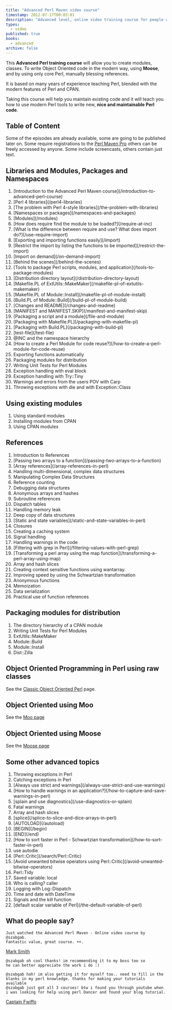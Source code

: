 ```yaml
---
title: "Advanced Perl Maven video course"
timestamp: 2012-07-17T00:03:01
description: "Advanced level, online video training course for people who would like to improve their Perl programming skills"
types:
  - video
published: true
books:
  - advanced
archive: false
---
```



This <b>Advanced Perl training course</b>
will allow you to create modules, classes. To write
Object Oriented code in the modern way, using <b>Moose</b>,
and by using only core Perl, manually blessing references.

It is based on many years of experience teaching Perl,
blended with the modern features of Perl and CPAN.

Taking this course will help you maintain existing code and
it will teach you how to use modern Perl tools to write new,
<b>nice and maintainable Perl code</b>.

## Table of Content

Some of the episodes are already available, some are going to be published later on.
Some require registrations to the [Perl Maven Pro](/pro) others can be freely accessed by anyone.
Some include screencasts, others contain just text.

## Libraries and Modules, Packages and Namespaces

<ol>
  <li>[Introduction to the Advanced Perl Maven course](/introduction-to-advanced-perl-course)</li>
  <li>[Perl 4 libraries](/perl4-libraries)</li>
  <li>[The problem with Perl 4-style libraries](/the-problem-with-libraries)</li>
  <li>[Namespaces or packages](/namespaces-and-packages)</li>
  <li>[Modules](/modules)</li>
  <li>[How does require find the module to be loaded?](/require-at-inc)</li>
  <li>[What is the difference between require and use? What does import do?](/use-require-import)</li>
  <li>[Exporting and importing functions easily](/import)</li>
  <li>[Restrict the import by listing the functions to be imported](/restrict-the-import)</li>
  <li>[Import on demand](/on-demand-import)</li>
  <li>[Behind the scenes](/behind-the-scenes)</li>
  <li>[Tools to package Perl scripts, modules, and application](/tools-to-package-modules)</li>
  <li>[Distribution directory layout](/distribution-directory-layout)</li>
  <li>[Makefile.PL of ExtUtils::MakeMaker](/makefile-pl-of-extutils-makemaker)</li>
  <li>[Makefile.PL of Module::Install](/makefile-pl-of-module-install)</li>
  <li>[Build.PL of Module::Build](/build-pl-of-module-build)</li>
  <li>[Changes and README](/changes-and-readme)</li>
  <li>[MANIFEST and MANIFEST.SKIP](/manifest-and-manifest-skip)</li>
  <li>[Packaging a script and a module](/file-and-module)</li>
  <li>[Packaging with Makefile.PL](/packaging-with-makefile-pl)</li>
  <li>[Packaging with Build.PL](/packaging-with-build-pl)</li>
  <li>[test-file](/test-file)</li>

  <li>@INC and the namespace hierarchy</li>
  <li>[How to create a Perl Module for code reuse?](/how-to-create-a-perl-module-for-code-reuse)</li>
  <li>Exporting functions automatically</li>
  <li>Packaging modules for distribution</li>
  <li>Writing Unit Tests for Perl Modules</li>
  <li>Exception handling with eval block</li>
  <li>Exception handling with Try::Tiny</li>
  <li>Warnings and errors from the users POV with Carp</li>
  <li>Throwing exceptions with die and with Exception::Class</li>
</ol>


## Using existing modules
<ol>
  <li>Using standard modules</li>
  <li>Installing modules from CPAN</li>
  <li>Using CPAN modules</li>
</ol>

## References
<ol>
<li>Introduction to References</li>
  <li>[Passing two arrays to a function](/passing-two-arrays-to-a-function)</li>
  <li>[Array references](/array-references-in-perl)</li>
  <li>Handling multi-dimensional, complex data structures</li>
  <li>Manipulating Complex Data Structures</li>
  <li>Reference counting</li>
  <li>Debugging data structures</li>
  <li>Anonymous arrays and hashes</li>
  <li>Subroutine references</li>
  <li>Dispatch tables</li>
  <li>Handling memory leak</li>
  <li>Deep copy of data structures</li>
  <li>[Static and state variables](/static-and-state-variables-in-perl)</li>
  <li>Closures</li>
  <li>Creating a caching system</li>
  <li>Signal handling</li>
  <li>Handling warnings in the code</li>
  <li>[Filtering with grep in Perl](/filtering-values-with-perl-grep)</li>
  <li>[Transforming a perl array using the map function](/transforming-a-perl-array-using-map)</li>
  <li>Array and hash slices</li>
  <li>Creating context sensitive functions using wantarray.</li>
  <li>Improving speed by using the Schwartzian transformation</li>
  <li>Anonymous functions</li>
  <li>Memoization</li>
  <li>Data serialization</li>
  <li>Practical use of function references</li>
</ol>

## Packaging modules for distribution
<ol>
  <li>The directory hierarchy of a CPAN module</li>
  <li>Writing Unit Tests for Perl Modules</li>
  <li>ExtUtils::MakeMaker</li>
  <li>Module::Build</li>
  <li>Module::Install</li>
  <li>Dist::Zilla</li>
</ol>


## Object Oriented Programming in Perl using raw classes

See the [Classic Object Oriented Perl](/oop) page.

## Object Oriented using Moo

See the [Moo page](/moo)

## Object Oriented using Moose

See the [Moose page](/moose)

## Some other advanced topics

<ol>
  <li>Throwing exceptions in Perl</li>
  <li>Catching exceptions in Perl</li>
  <li>[Always use strict and warnings](/always-use-strict-and-use-warnings)</li>
  <!-- <li>[Variable declaration in Perl](/variable-declaration-in-perl)</li> -->
  <!-- <li>[Symbolic references in Perl](/symbolic-reference-in-perl)</li> -->
  <!-- <li>[Barewords in Perl](/barewords-in-perl)</li> -->
  <li>[How to handle warnings in an application?](/how-to-capture-and-save-warnings-in-perl)</li>
  <!-- <li>[Unknown warnings category](/unknown-warnings-category) -->
  <li>[splain and use diagnostics](/use-diagnostics-or-splain)</li>
  <li>Fatal warnings</li>
  <li>Array and hash slices</li>
  <li>[splice](/splice-to-slice-and-dice-arrays-in-perl)</li>
  <li>[AUTOLOAD](/autoload)</li>
  <li>[BEGIN](/begin)</li>
  <li>[END](/end)</li>
  <li>[How to sort faster in Perl - Schwartzian transformation](/how-to-sort-faster-in-perl)</li>
  <li>use autodie</li>
  <li>[Perl::Critic](/search/Perl::Critic)</li>
  <li>[Avoid unwanted bitwise operators using Perl::Critic](/avoid-unwanted-bitwise-operators)</li>
  <li>Perl::Tidy</li>
  <li>Saved variable: local</li>
  <li>Who is calling? caller</li>
  <li>Logging with Log::Dispatch</li>
  <li>Time and date with DateTime</li>
  <li>Signals and the kill function</li>
  <li>[default scalar variable of Perl](/the-default-variable-of-perl)</li>
</ol>



## What do people say?

```
Just watched the Advanced Perl Maven - Online video course by @szabgab.
Fantastic value, great course. ++.
```

[Mark Smith](http://twitter.com/#!/marksmith)

```
@szabgab oh cool thanks! im recommending it to my boss too so
he can better appreciate the work i do :)

@szabgab hah! im also getting it for myself too.. need to fill in the
blanks in my perl knowledge. thanks for making your tutorials available
@szabgab just got all 3 courses! btw i found you through youtube when
i was looking for help using perl Dancer and found your blog tutorial.
```

[Captain Fwiffo](http://twitter.com/#!/captain_fwiffo)


